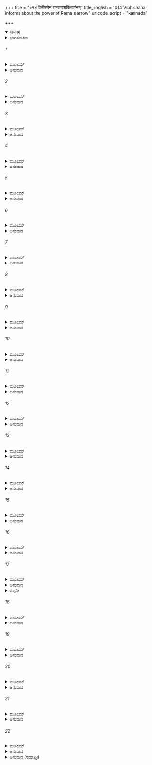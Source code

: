+++
title = "०१४ विभीषणेन रामबाणशक्तिवर्णनम्"
title_english = "014 Vibhishana informs about the power of Rama s arrow"
unicode_script = "kannada"

+++
<details open><summary>वाचनम्</summary>

<div class="audioEmbed"  caption="श्रीराम-हरिसीताराममूर्ति-घनपाठिभ्यां वचनम्" src="https://archive.org/download/Ramayana-recitation-Sriram-harisItArAmamUrti-Ghanapaati-v2/Kanda_6/Kanda_6_YK-014-Vibhishana_informs_about_the_power_of_Rama_s_arrow.mp3"></div>
</details>



<details><summary>ಭಾಗಸೂಚನಾ</summary>

ವಿಭೀಷಣನು ರಾಮನನ್ನು ಅಜೇಯನೆಂದು ತಿಳಿಸಿ, ಅವನಿಗೆ ಸೀತೆಯನ್ನು ಮರಳಿಸಲು ಸಮ್ಮತಿಸುವುದು
</details>

###### 1


<details><summary>ಮೂಲಮ್</summary>

ನಿಶಾಚರೇಂದ್ರಸ್ಯ ನಿಶಮ್ಯ ವಾಕ್ಯಂ  
ಸ ಕುಂಭಕರ್ಣಸ್ಯ ಚ ಗರ್ಜಿತಾನಿ ।  
ವಿಭೀಷಣೋ ರಾಕ್ಷಸರಾಜಮುಖ್ಯ-  
ಮುವಾಚ ವಾಕ್ಯಂ ಹಿತಮರ್ಥಯುಕ್ತಮ್ ॥
</details>

<details><summary>ಅನುವಾದ</summary>

ರಾಕ್ಷಸರಾಜ ರಾವಣನ ಈ ಮಾತನ್ನು ಮತ್ತು ಕುಂಭಕರ್ಣನ ಗರ್ಜನೆಯನ್ನು ಕೇಳಿ ವಿಭೀಷಣನು ರಾವಣನಲ್ಲಿ ಹೀಗೆ ಸಾರ್ಥಕ ಮತ್ತು ಹಿತಕರ ಮಾತನ್ನು ಹೇಳಿದನು.॥1॥
</details>

###### 2


<details><summary>ಮೂಲಮ್</summary>

ವೃತೋ ಹಿ ಬಾಹ್ವಂತರಭೋಗರಾಶಿ-  
ಶ್ಚಿಂತಾವಿಷಃ ಸುಸ್ಮಿತತೀಕ್ಷ್ಣದಂಷ್ಟ್ರಃ ।  
ಪಂಚಾಂಗುಲೀ ಪಂಚಶಿರೋತಿಕಾಯಃ  
ಸೀತಾಮಹಾಹಿಸ್ತವ ಕೇನ ರಾಜನ್ ॥
</details>

<details><summary>ಅನುವಾದ</summary>

ರಾಜನೇ! ಸೀತೆ ಎಂಬ ವಿಶಾಲಕಾಯ ಮಹಾ ಸರ್ಪವನ್ನು ಯಾರು ನಿಮ್ಮ ಕುತ್ತಿಗೆ ಕಟ್ಟಿದರು? ಆಕೆಯ ಹೃದಯದ ಭಾಗವೇ ಆ ಸರ್ಪದ ಶರೀರವಾಗಿದೆ, ಚಿಂತೆಯೇ ವಿಷವಾಗಿದೆ, ಸುಂದರ ಮುಗುಳ್ನಗೆಯೇ ತೀಕ್ಷ್ಣವಾದ ದಾಡೆಯಾಗಿದೆ, ಪ್ರತಿಯೊಂದು ಕೈಯ ಐದೈದು ಬೆರಳುಗಳೇ ಆ ಸರ್ಪದ ಐದು ಹೆಡೆಗಳಾಗಿವೆ.॥2॥
</details>

###### 3


<details><summary>ಮೂಲಮ್</summary>

ಯಾವನ್ನ ಲಂಕಾಂ ಸಮಭಿದ್ರವಂತಿ  
ಬಲೀಮುಖಾಃ  ಪರ್ವತಕೂಟಮಾತ್ರಾಃ ।  
ದಂಷ್ಟ್ರಾಯುಧಾಶ್ಚೈವ ನಖಾಯುಧಾಶ್ಚ  
ಪ್ರದೀಯತಾಂ ದಾಶರಥಾಯ ಮೈಥಿಲೀ ॥
</details>

<details><summary>ಅನುವಾದ</summary>

ಹಲ್ಲು ಮತ್ತು ಉಗುರುಗಳೇ ಆಯುಧವುಳ್ಳ ಪರ್ವತ ಶಿಖರದಂತೆ ಎತ್ತರವಾದ ವಾನರು ಲಂಕೆಯನ್ನು ಆಕ್ರಮಿಸುವ ಮೊದಲೇ ನೀವು ದಶರಥನಂದನ ಶ್ರೀರಾಮನ ಕೈಗೆ ಸೀತೆಯನ್ನು ಒಪ್ಪಿಸಿಬಿಡಿರಿ.॥3॥
</details>

###### 4


<details><summary>ಮೂಲಮ್</summary>

ಯಾವನ್ನ ಗೃಹ್ಣಂತಿ ಶಿರಾಂಸಿ ಬಾಣಾ  
ರಾಮೇರಿತಾ  ರಾಕ್ಷಸಪುಂಗವಾನಾಮ್ ।  
ವಜ್ರೋಪಮಾ ವಾಯುಸಮಾನ ವೇಗಾಃ  
ಪ್ರದೀಯತಾಂ ದಾಶರಥಾಯ ಮೈಥಿಲೀ ॥
</details>

<details><summary>ಅನುವಾದ</summary>

ಶ್ರೀರಾಮಚಂದ್ರನು ಪ್ರಯೋಗಿಸಿದ ವಾಯುವಿನಂತೆ ವೇಗಶಾಲಿ ಹಾಗೂ ವಜ್ರತುಲ್ಯ ಬಾಣಗಳು ರಾಕ್ಷಸ ಶಿರೋಮಣಿಗಳ ತಲೆಯನ್ನು ತರಿಯುವ ಮೊದಲೇ ನೀವು ದಶರಥನಂದನ ಶ್ರೀರಾಮನ ಸೇವೆಯಲ್ಲಿ ಸೀತೆಯನ್ನು ಸಮರ್ಪಿಸಿ ಬಿಡಿರಿ.॥4॥
</details>

###### 5


<details><summary>ಮೂಲಮ್</summary>

ನ ಕುಂಭಕರ್ಣೇಂದ್ರಜಿತೌ ನ ರಾಜಂ-  
ಸ್ತಥಾ ಮಹಾಪಾರ್ಶ್ವಮಹೋದರೌ ವಾ ।  
ನಿಕುಂಭಕುಂಭೌ ಚ ತಥಾತಿಕಾಯಃ  
ಸ್ಥಾತುಂ ಸಮರ್ಥಾ ಯುಧಿ ರಾಘವಸ್ಯ ॥
</details>

<details><summary>ಅನುವಾದ</summary>

ರಾಜನೇ! ಈ ಕುಂಭಕರ್ಣ, ಇಂದ್ರಜಿತ್ತು, ಮಹಾಪಾರ್ಶ್ವ, ಮಹೋದರ, ನಿಕುಂಭ, ಕುಂಭ ಮತ್ತು ಅತಿಕಾಯ - ಇವರು ಯಾರೂ ಸಮರಾಂಗಣದಲ್ಲಿ ಶ್ರೀರಾಮನ ಎದುರಿಗೆ ನಿಲ್ಲಲಾರರು.॥5॥
</details>

###### 6


<details><summary>ಮೂಲಮ್</summary>

ಜೀವಂಸ್ತು ರಾಮಸ್ಯ ನ ಮೋಕ್ಷ್ಯಸೇ ತ್ವಂ  
ಗುಪ್ತಃ ಸವಿತ್ರಾಪ್ಯಥವಾ ಮರುದ್ಭಿಃ ।  
ನ ವಾಸವಸ್ಯಾಂಕಗತೋ ನ ಮೃತ್ಯೋ  
ರ್ನಭೋ ಪಾತಾಲಮನುಪ್ರವಿಷ್ಟಃ ॥
</details>

<details><summary>ಅನುವಾದ</summary>

ಸೂರ್ಯ ಅಥವಾ ವಾಯ ನಿಮ್ಮನ್ನು ರಕ್ಷಿಸಿದರೂ, ಇಂದ್ರ ಇಲ್ಲವೇ ಯಮನು ನಿಮ್ಮನ್ನು ಉಡಿಯಲ್ಲಿ ಅಡಗಿಸಿಕೊಂಡರೂ, ಅಥವಾ ನೀವು ಆಕಾಶ-ಪಾತಾಳದಲ್ಲಿ ನುಗ್ಗಿಹೋದರೂ ಶ್ರೀರಾಮನ ಕೈಯಿಂದ ಬದುಕಿ ಇರಲಾರಿರಿ.॥6॥
</details>

###### 7


<details><summary>ಮೂಲಮ್</summary>

ನಿಶಮ್ಯ ವಾಕ್ಯಂ ತು ವಿಭೀಷಣಸ್ಯ  
ತತಃ ಪ್ರಹಸ್ತೋ ವಚನಂ ಬಭಾಷೇ ।  
ನ ನೋ ಭಯಂ ವಿದ್ಮ ನ ದೈವತೇಭ್ಯೋ  
ನ ದಾನವೇಭ್ಯೋಽಪ್ಯಥವಾ ಕದಾಚಿತ್ ॥
</details>

<details><summary>ಅನುವಾದ</summary>

ವಿಭೀಷಣನ ಈ ಮಾತನ್ನುಕೇಳಿ ಪ್ರಹಸ್ತನು ಹೇಳಿದನು - ನಾವು ದೇವತೆಗಳಿಗೆ ಅಥವಾ ದಾನವರಿಗೆ ಹೆದರುವುದಿಲ್ಲ. ಭಯ ಎಂಬುದು ಏನೆಂದೇ ನಾವು ತಿಳಿಯುವುದಿಲ್ಲ.॥7॥
</details>

###### 8


<details><summary>ಮೂಲಮ್</summary>

ನ ಯಕ್ಷಗಂಧರ್ವಮಹೋರಗೇಭ್ಯೋ  
ಭಯಂ ನ ಸಂಖ್ಯೇ  ಪತಗೋರಗೇಭ್ಯಃ ।  
ಕಥಂ ನು ರಾಮಾದ್ಭವಿತಾ ಭಯಂ ನೋ  
ನರೇಂದ್ರಪುತ್ರಾತ್ಸಮರೇ ಕದಾಚಿತ್ ॥
</details>

<details><summary>ಅನುವಾದ</summary>

ಯುದ್ಧದಲ್ಲಿ ನಮಗೆ ಯಕ್ಷರಿಂದ, ಗಂಧರ್ವರಿಂದ, ದೊಡ್ಡ ದೊಡ್ಡ ನಾಗಗಳಿಂದ, ಪಕ್ಷಿಗಳಿಂದ, ಸರ್ಪಗಳಿಂದ ಭಯವೇ ಇಲ್ಲದಿರುವಾಗ ಸಮರಾಂಗಣದಲ್ಲಿ ರಾಜಕುಮಾರ ರಾಮ ನಿಂದ ಹೇಗೆ ಭಯ ಇರುವುದು.॥8॥
</details>

###### 9


<details><summary>ಮೂಲಮ್</summary>

ಪ್ರಹಸ್ತವಾಕ್ಯಂ ತ್ವಹಿತಂ ನಿಶಮ್ಯ  
ವಿಭೀಷಣೋ ರಾಜಹಿತಾನುಕಾಂಕ್ಷೀ ।  
ತತೋ ಮಹಾರ್ಥಂ ವಚನಂ ಬಭಾಷೇ  
ಧರ್ಮಾರ್ಥ ಕಾಮೇಷು ನಿವಿಷ್ಟಬುದ್ಧಿಃ ॥
</details>

<details><summary>ಅನುವಾದ</summary>

ವಿಭೀಷಣನು ರಾಜಾ ರಾವಣನ ನಿಜವಾದ ಹಿತೈಷಿಯಾಗಿದ್ದನು. ಅವನ ಬುದ್ಧಿಯು ಧರ್ಮ, ಅರ್ಥ ಮತ್ತು ಕಾಮ ಇವುಗಳಲ್ಲಿ ಚೆನ್ನಾಗಿ ಪರಿಣಿತವಾಗಿತ್ತು. ಅವನು ಪ್ರಹಸ್ತನ ಅಹಿತಕರ ಮಾತನ್ನು ಕೇಳಿ, ಹೀಗೆ ಮಹಾನ್ ಅರ್ಥಯುಕ್ತ ಮಾತನ್ನು ಹೇಳಿದನು.॥9॥
</details>

###### 10


<details><summary>ಮೂಲಮ್</summary>

ಪ್ರಹಸ್ತ ರಾಜಾ ಚ ಮಹೋದರಶ್ಚ  
ತ್ವಂ ಕುಂಭಕರ್ಣಶ್ಚ ಯದರ್ಥಜಾತಮ್ ।  
ಬ್ರವೀತ ರಾಮಂ ಪ್ರತಿ ತನ್ನ ಶಕ್ಯಂ  
ಯಥಾ ಗತಿಃ ಸ್ವರ್ಗಮಧರ್ಮಬುದ್ಧೇಃ ॥
</details>

<details><summary>ಅನುವಾದ</summary>

ಪ್ರಹಸ್ತನೇ! ಮಹಾರಾಜ ರಾವಣ, ಮಹೋದರ, ನೀನು ಮತ್ತು ಕುಂಭಕರ್ಣ-ಶ್ರೀರಾಮನ ಕುರಿತು ಹೇಳುತ್ತಿರುವುದೆಲ್ಲ ನಿಮ್ಮಿಂದ ಮಾಡಲಾಗುವುದಿಲ್ಲ. ಪಾಪಾತ್ಮನು ಸ್ವರ್ಗಕ್ಕೆ ಹೋಗಲಾರನು, ಅದರಂತೆ ಇದಾಗಿದೆ.॥10॥
</details>

###### 11


<details><summary>ಮೂಲಮ್</summary>

ವಧುಸ್ತು ರಾಮಸ್ಯ ಮಯಾ ತ್ವಯಾ ಚ  
ಪ್ರಹಸ್ತ ಸರ್ವೈರಪಿ ರಾಕ್ಷಸೈರ್ವಾ ।  
ಕಥಂ ಭವೇದರ್ಥವಿಶಾರದಸ್ಯ  
ಮಹಾರ್ಣವಂ ತರ್ತುಮಿವಾಪ್ಲವಸ್ಯ ॥
</details>

<details><summary>ಅನುವಾದ</summary>

ಪ್ರಹಸ್ತನೇ! ಶ್ರೀರಾಮನು ಅರ್ಥವಿಶಾರದನಾಗಿದ್ದಾನೆ. ಎಲ್ಲ ಕಾರ್ಯ ಸಾಧನಗಳಲ್ಲಿ ಕುಶಲನಾಗಿದ್ದಾನೆ. ಹಡಗು ಅಥವಾ ದೋಣಿಯಿಲ್ಲದೆ ಯಾರೂ ಮಹಾಸಾಗರವನ್ನು ದಾಟಲಾರನೋ, ಹಾಗೆಯೇ ನನ್ನಿಂದ, ನಿನ್ನಿಂದ ಅಥವಾ ಸಮಸ್ತ ರಾಕ್ಷಸ ರಿಂದಲೂ ಕೂಡ ರಾಮನನ್ನು ವಧಿಸುವುದು ಹೇಗೆ ಸಾಧ್ಯವಿದೆ.॥11॥
</details>

###### 12


<details><summary>ಮೂಲಮ್</summary>

ಧರ್ಮಪ್ರಧಾನಸ್ಯ ಮಹಾರಥಸ್ಯ  
ಇಕ್ಷ್ವಾಕುವಂಶ ಪ್ರಭವಸ್ಯ ರಾಜ್ಞಃ ।  
ಪುರೋಽಸ್ಯ ದೇವಾಶ್ಚ ತಥಾವಿಧಸ್ಯ  
ಕೃತ್ಯೇಷು ಶಕ್ತಸ್ಯ ಭವಂತಿ ಮೂಢಾಃ ॥
</details>

<details><summary>ಅನುವಾದ</summary>

ಶ್ರೀರಾಮನು ಧರ್ಮವನ್ನು ಪ್ರಧಾನವಸ್ತುವೆಂದು ತಿಳಿಯುತ್ತಾನೆ. ಅವನು ಇಕ್ಷ್ವಾಕುಕುಲದಲ್ಲಿ ಪ್ರಾದುರ್ಭವಿಸಿರುವನು. ಅವನು ಎಲ್ಲ ಕಾರ್ಯಗಳನ್ನು ನೆರವೇರಿಸಲು ಸಮರ್ಥ ಮತ್ತು ಮಹಾರಥೀ ವೀರನಾಗಿದ್ದಾನೆ. (ಅವನು ವಿರಾಧ, ಕಬಂಧ, ವಾಲಿಯಂತಹ ವೀರರನ್ನು ಲೀಲಾಜಾಲವಾಗಿ ಯಮಲೋಕಕ್ಕೆ ಅಟ್ಟಿ ಬಿಟ್ಟಿರುವನು.) ಇಂತಹ ಪ್ರಸಿದ್ಧ ಪರಾಕ್ರಮಿ ರಾಜಾ ಶ್ರೀರಾಮನಿಗೆ ಇದಿರಾದರೆ ದೇವತೆಗಳೂ ಕೂಡ ತಮ್ಮ ಉದ್ಧಟತನ ಮರೆತುಬಿಡುವರು. (ಹಾಗಿರುವಾಗ ನಮ್ಮ-ನಿಮ್ಮ ಮಾತಾದರೂ ಏನಿದೆ?.॥12॥
</details>

###### 13


<details><summary>ಮೂಲಮ್</summary>

ತೀಕ್ಷ್ಣಾ ನ ತಾವತ್ತವ ಕಂಕಪತ್ರಾ  
ದುರಾಸದಾ  ರಾಘವವಿಪ್ರಮುಕ್ತಾಃ ।  
ಭಿತ್ತ್ವಾ ಶರೀರಂ ಪ್ರವಿಶಂತಿ ಬಾಣಾಃ  
ಪ್ರಹಸ್ತ ತೇನೈವ ವಿಕತ್ಥಸೇ ತ್ವಮ್ ॥
</details>

<details><summary>ಅನುವಾದ</summary>

ಪ್ರಹಸ್ತನೇ! ಇಷ್ಟರವರೆಗೆ ಶ್ರೀರಾಮನು ಬಿಟ್ಟ ಕಂಕಪತ್ರಯುಕ್ತ, ದುರ್ಜಯ, ತೀಕ್ಷ್ಣಬಾಣಗಳು ನಿನ್ನ ಶರೀರವನ್ನು ಸೀಳಿ ಒಳಗೆ ಪ್ರವೇಶಿಸಲಿಲ್ಲ; ಅದಕ್ಕಾಗಿ ನೀನು ಬಡಾಯಿಕೊಚ್ಚಿಕೊಂಡಿರುವೆ.॥13॥
</details>

###### 14


<details><summary>ಮೂಲಮ್</summary>

ಭಿತ್ತ್ವಾ ನ ತಾವತ್ಪ್ರವಿಶಂತಿ ಕಾಯಂ  
ಪ್ರಾಣಾಂತಿಕಾಸ್ತೇಽಶನಿ ತುಲ್ಯವೇಗಾಃ ।  
ಶಿತಾಃ ಶರಾ ರಾಘವವಿಪ್ರಮುಕ್ತಾಃ  
ಪ್ರಹಸ್ತ  ತೇನೈವ ವಿಕತ್ಥಸೇ ತ್ವಮ್ ॥
</details>

<details><summary>ಅನುವಾದ</summary>

ಪ್ರಹಸ್ತನೇ! ಶ್ರೀರಾಮನ ಬಾಣಗಳು ಸಿಡಿಲಿನಂತೆ ವೇಗಶಾಲಿಗಳಾಗಿವೆ. ಅವು ಪ್ರಾಣಾಂತಕವಾಗಿವೆ. ಶ್ರೀರಘುನಾಥನು ಧನುಸ್ಸಿನಿಂದ ಬಿಟ್ಟ ಬಾಣಗಳು ನಿನ್ನ ಶರೀರವನ್ನು ಭೇದಿಸಿ ಒಳಹೊಕ್ಕಿಲ್ಲ; ಅದರಿಂದ ನೀನು ಇಷ್ಟೊಂದು ಹಾರಾಡುತ್ತಿರುವೆ.॥14॥
</details>

###### 15


<details><summary>ಮೂಲಮ್</summary>

ನ ರಾವಣೋ ನಾತಿಬಲಸ್ತ್ರಿಶೀರ್ಷೋ  
ನ ಕುಂಭಕರ್ಣಸ್ಯ ಸುತೇ ನಿಕುಂಭಃ ।  
ನ ಚೇಂದ್ರಜಿದ್ ದಾಶರಥಿಂ ಪ್ರವೋಢುಂ  
ತ್ವಂ ವಾ ರಣೇ  ಶಕ್ರಸಮಂ ಸಮರ್ಥಃ ॥
</details>

<details><summary>ಅನುವಾದ</summary>

ರಾವಣ, ಮಹಾಬಲಿ ತ್ರಿಶಿರಾ, ಕುಂಭಕರ್ಣ ಕುಮಾರ ನಿಕುಂಭ, ಇಂದ್ರವಿಜಯ ಮೇಘನಾದನೂ ಕೂಡ ಸಮರಾಂಗಣದಲ್ಲಿ ಇಂದ್ರತುಲ್ಯ ತೇಜಸ್ವೀ ದಶರಥನಂದನ ಶ್ರೀರಾಮನ ವೇಗವನ್ನು ಸಹಿಸಲು ಅಸಮರ್ಥರಾಗಿದ್ದಾರೆ.॥15॥
</details>

###### 16


<details><summary>ಮೂಲಮ್</summary>

ದೇವಾಂತಕೋ ವಾಪಿ ನರಾಂತಕೋ ವಾ  
ತಥಾತಿಕಾಯೋಽತಿರಥೋ ಮಹಾತ್ಮಾ।  
ಅಕಂಪನಶ್ಚಾದ್ರಿಸಮಾನಸಾರಃ  
ಸ್ಥಾತುಂ ನ ಶಕ್ತಾ ಯುಧಿ ರಾಘವಸ್ಯ ॥
</details>

<details><summary>ಅನುವಾದ</summary>

ದೇವಾಂತಕ, ನರಾಂತಕ, ಅತಿಕಾಯ, ಮಹಾಕಾಯ, ಅತಿರಥ ಹಾಗೂ ಪರ್ವತದಂತಹ ಶಕ್ತಿಶಾಲೀ ಅಕಂಪನನೂ ಯುದ್ಧಭೂಮಿಯಲ್ಲಿ ಶ್ರೀರಾಮನ ಎದುರಿಗೆ ನಿಲ್ಲಲಾರರು.॥16॥
</details>

###### 17


<details><summary>ಮೂಲಮ್</summary>

ಅಯಂ ಚ ರಾಜಾ ವ್ಯಸನಾಭಿಭೂತೋ  
ಮಿತೈರಮಿತ್ರಪ್ರತಿಮೈರ್ಭವದ್ಭಿಃ ।  
ಅನ್ವಾಸ್ಯತೇ ರಾಕ್ಷಸನಾಶನಾರ್ಥೇ  
ತೀಕ್ಷ್ಣಃ ಪ್ರಕೃತ್ಯಾ ಹ್ಯಸಮೀಕ್ಷಕಾರೀ ॥
</details>

<details><summary>ಅನುವಾದ</summary>

ಈ ಮಹಾರಾಜಾ ರಾವಣನಾದರೋ ವ್ಯಸನಗಳ* ವಶೀಭೂತನಾಗಿದ್ದಾನೆ, ಅದಕ್ಕಾಗಿ ಯೋಚಿಸಿ ಕಾರ್ಯ ಮಾಡುವುದಿಲ್ಲ. ಅಲ್ಲದೆ ಇವನು ಸ್ವಭಾವದಿಂದಲೂ ಕಠೋರ ನಾಗಿರುವನು. ರಾಕ್ಷಸರ ಸತ್ಯಾನಾಶಕ್ಕಾಗಿಯೇ ನಿನ್ನಂತಹ ಶತ್ರುತುಲ್ಯ ಮಿತ್ರನ ಸೇವೆಯಲ್ಲಿ ಉಪಸ್ಥಿತನಾಗಿದ್ದಾನೆ.॥17॥
</details>

<details><summary>ಟಿಪ್ಪನೀ</summary>

* ಇವು ರಾಜರ ಏಳು ವ್ಯಸನಗಳೆಂದು ತಿಳಿಯಲಾಗಿದೆ- ವಾಗ್ದಂಡಯೋಸ್ತ ಪಾರುಪ್ಯಮರ್ಥದೂಷಣಮೇವ ಚ ಪಾನಂ ಸ್ತ್ರೀ ಮೃಗಯಾ ದ್ಯೂತಂ ವ್ಯಸನಂ ಸಪ್ತಧಾ ಪ್ರಭೋ ॥ ವಾಣೀ ಮತ್ತು ದಂಡನೆಯಲ್ಲಿ ಕಠೋರತೆ, ಧನದ ಅಪವ್ಯಯ, ಮದ್ಯಪಾನ, ಸ್ತ್ರೀ, ಬೇಟೆ, ದ್ಯೂತ- ಇವು ರಾಜರ ಏಳು ವಿಧದ ವ್ಯಸನಗಳಾಗಿವೆ. (ಕಾಮಂದಕ ನೀತಿಯ ವಚನ ಗೋವಿಂದರಾಜರ ರಾಮಾಯಣ ಭೂಷಣದಿಂದ.)
</details>

###### 18


<details><summary>ಮೂಲಮ್</summary>

ಅನಂತಭೋಗೇನ ಸಹಸ್ರಮೂರ್ಧ್ನ  
ನಾಗೇನ  ಭೀಮೇನ ಮಹಾಬಲೇನ ।  
ಬಲಾತ್ ಪರಿಕ್ಷಿಪ್ತಮಿಮಂ ಭವಂತೋ  
ರಾಜಾನಮುತ್ಕ್ಷಿಪ್ಯ ವಿಮೋಚಯಂತು ॥
</details>

<details><summary>ಅನುವಾದ</summary>

ಅನಂತ ಶಾರೀರಿಕ ಬಲಸಂಪನ್ನ, ಸಾವಿರ ಹೆಡೆಗಳುಳ್ಳ, ಮಹಾಬಲಶಾಲೀ ಭಯಂಕರ ನಾಗನು ಈ ರಾಜನನ್ನು ಬಲವಾಗಿ ಸುತ್ತುಕೊಂಡಿದೆ. ನೀವೆಲ್ಲರೂ ಸೇರಿ ಇವರನ್ನು ಬಂಧನದಿಂದ ಬಿಡಿಸಿ ಪ್ರಾಣಸಂಕಟದಿಂದ ಉಳಿಸಿರಿ. (ಅರ್ಥಾತ್- ಶ್ರೀರಾಮಚಂದ್ರನೊಂದಿಗೆ ವೈರ ಕಟ್ಟಿಕೊಳ್ಳುವುದು ಸರ್ಪದಿಂದ ಸುತ್ತುವರಿದಂತೆ ಆಗಿದೆ. ಈ ಭಾವವನ್ನು ವ್ಯಕ್ತ ಗೊಳಿಸುವ ಕಾರಣ ಇಲ್ಲಿ ನಿದರ್ಶನಾ ಅಲಂಕಾರ ವ್ಯಂಗವಾಗಿದೆ.॥18॥
</details>

###### 19


<details><summary>ಮೂಲಮ್</summary>

ಯಾವದ್ಧಿ ಕೇಶಗ್ರಹಣಾತ್ ಸುಹೃದ್ಭಿಃ  
ಸಮೇತ್ಯ ಸರ್ವೈಃ ಪರಿಪೂರ್ಣಕಾಮೈಃ ।  
ನಿಗೃಹ್ಯ ರಾಜಾ ಪರಿರಕ್ಷಿತವ್ಯೋ  
ಭೂತೈರ್ಯಥಾ ಭೀಮಬಲೈರ್ಗೃಹೀತಃ ॥
</details>

<details><summary>ಅನುವಾದ</summary>

ಈ ರಾಜನಿಂದ ಇಷ್ಟರವರೆಗೆ ನಿಮ್ಮೆಲ್ಲರ ಎಲ್ಲ ಕಾಮನೆಗಳು ಪೂರ್ಣವಾಗಿವೆ. ನೀವೆಲ್ಲರೂ ಇವರ ಹಿತೈಷಿ ಸುಹೃದರಾಗಿದ್ದೀರಿ. ಆದ್ದರಿಂದ ಭಯಂಕರ ಬಲಶಾಲೀ ಭೂತವು ಬಡಿದ ಪುರುಷನನ್ನು ಅವನ ಹಿತೈಷಿ ಆತ್ಮೀಯರು ಬಲವಂತವಾಗಿ ಅವನನ್ನು ರಕ್ಷಿಸುತ್ತಾರೆ. ಹಾಗೆಯೇ ನೀವೆಲ್ಲರೂ ಏಕಮತರಾಗಿ-ಆವಶ್ಯಕತೆ ಬಿದ್ದರೆ ಇವನ ಕೂದಲು ಹಿಡಿದಾದರೂ ಇವನನ್ನು ಅನುಚಿತ ಮಾರ್ಗದಿಂದ ತಡೆದು, ಎಲ್ಲ ರೀತಿಯಿಂದ ರಕ್ಷಿಸಿರಿ.॥19॥
</details>

###### 20


<details><summary>ಮೂಲಮ್</summary>

ಸುವಾರಿಣಾ ರಾಘವಸಾಗರೇಣ  
ಪ್ರಚ್ಛಾದ್ಯಮಾನಸ್ತರಸಾ ಭವದ್ಭಿಃ ।  
ಯುಕ್ತಸ್ತ್ವಯಂ ತಾರಯಿತುಂ ಸಮೇತ್ಯ  
ಕಾಕುತ್ಸ್ಥಪಾತಾಲಮುಖೇ ಪತನ್ ಸಃ ॥
</details>

<details><summary>ಅನುವಾದ</summary>

ಉತ್ತಮ ಚರಿತ್ರರೂಪೀ ಜಲದಿಂದ ಪರಿಪೂರ್ಣ ಶ್ರೀರಘುನಾಥರೂಪೀ ಸಮುದ್ರವು ಇವನನ್ನು ಮುಳುಗಿಸುತ್ತಿದೆ, ಅಥವಾ ಇವನು ಶ್ರೀರಾಮರೂಪೀ ಪಾತಾಳದ ಆಳವಾದ ಹೊಂಡದಲ್ಲಿ ಬೀಳುತ್ತಿರುವನು ಎಂದು ತಿಳಿಯಿರಿ. ಇಂತಹ ಸ್ಥಿತಿಯಲ್ಲಿ ನೀವೆಲ್ಲರೂ ಸೇರಿ ಇವನನ್ನು ಉದ್ಧರಿಸಬೇಕು.॥20॥
</details>

###### 21


<details><summary>ಮೂಲಮ್</summary>

ಇದಂ ಪುರಸ್ಯಾಸ್ಯ ಸರಾಕ್ಷಸಸ್ಯ  
ರಾಜ್ಞಶ್ಚ ಪಥ್ಯಂ ಸಸುಹೃಜ್ಜನಸ್ಯ ।  
ಸಂಮ್ಯಗ್ ಧಿ ವಾಕ್ಯಂ ಸ್ವಮತಂ ಬ್ರವೀಮಿ  
ನರೇಂದ್ರಪುತ್ರಾಯ ದದಾತು ಮೈಥಿಲೀಮ್ ॥
</details>

<details><summary>ಅನುವಾದ</summary>

ನಾನಾದರೋ ರಾಕ್ಷಸರ ಸಹಿತ ಈ ಇಡೀನಗರದ ಮತ್ತು ಸುಹೃದರೊಂದಿಗೆ ಮಹಾರಾಜರ ಹಿತಕ್ಕಾಗಿ - ‘ಈ ರಾಜಕುಮಾರ ಶ್ರೀರಾಮನ ಕೈಗೆ ಸೀತೆಯನ್ನು ಒಪ್ಪಿಸಿ ಬಿಡಬೇಕು’ ಇದೇ ನಾನು ಉತ್ತಮ ಸಲಹೆಕೊಡುತ್ತಿದ್ದೇನೆ.॥21॥
</details>

###### 22


<details><summary>ಮೂಲಮ್</summary>

ಪರಸ್ಯ ವೀರ್ಯಂ ಸ್ವಬಲಂ ಚ ಬುದ್ಧ್ಯಾ  
ಸ್ಥಾನಂ ಕ್ಷಯಂ ಚೈವ  ತಥೈವ ವೃದ್ಧಿಮ್ ।  
ತಥಾ ಸ್ವಪಕ್ಷೇಽಪ್ಯನುಮೃಶ್ಯ ಬುದ್ಧ್ಯಾ  
ವದೇತ್ ಕ್ಷಮಂ ಸ್ವಾಮಿಹಿತಂ ಸ ಮಂತ್ರೀ ॥
</details>

<details><summary>ಅನುವಾದ</summary>

ತನ್ನ ಮತ್ತು ಶತ್ರು ಪಕ್ಷದ ಬಲ-ಪರಾಕ್ರಮ ವನ್ನು ತಿಳಿದು, ಎರಡೂ ಪಕ್ಷಗಳ ಸ್ಥಿತಿ, ಹಾನಿ-ವೃದ್ಧಿಯನ್ನು ತನ್ನ ಬುದ್ಧಿಯಿಂದ ವಿಚಾರ ಮಾಡಿ, ಸ್ವಾಮಿಗಾಗಿ ಹಿತಕರ ಮತ್ತು ಉಚಿತವಾದ ಮಾತನ್ನು ಹೇಳುವವನೇ ವಾಸ್ತವವಾಗಿ ನಿಜವಾದ ಮಂತ್ರಿಯಾಗಿದ್ದಾನೆ.॥22॥
</details>

<details><summary>ಅನುವಾದ (ಸಮಾಪ್ತಿಃ)</summary>

ಶ್ರೀವಾಲ್ಮೀಕಿ ವಿರಚಿತ ಆರ್ಷರಾಮಾಯಣ ಆದಿಕಾವ್ಯದ ಯುದ್ಧಕಾಂಡದಲ್ಲಿ ಹದಿನಾಲ್ಕನೆಯ ಸರ್ಗ ಪೂರ್ಣವಾಯಿತು.॥14॥
</details>
